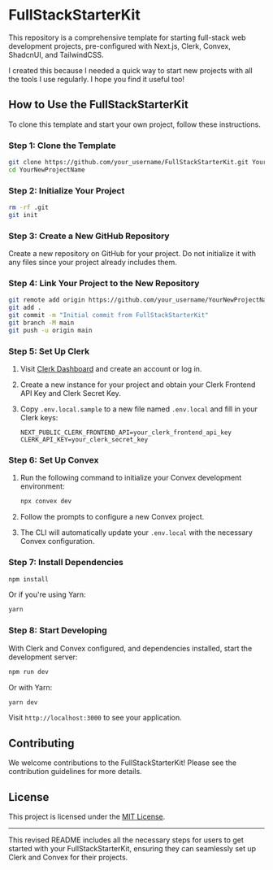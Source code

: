 # FullStackStarterKit

This repository is a comprehensive template for starting full-stack web development projects, pre-configured with Next.js, Clerk, Convex, ShadcnUI, and TailwindCSS.

I created this because I needed a quick way to start new projects with all the tools I use regularly. I hope you find it useful too!

## How to Use the FullStackStarterKit

To clone this template and start your own project, follow these instructions.

### Step 1: Clone the Template

```bash
git clone https://github.com/your_username/FullStackStarterKit.git YourNewProjectName
cd YourNewProjectName
```

### Step 2: Initialize Your Project

```bash
rm -rf .git
git init
```

### Step 3: Create a New GitHub Repository

Create a new repository on GitHub for your project. Do not initialize it with any files since your project already includes them.

### Step 4: Link Your Project to the New Repository

```bash
git remote add origin https://github.com/your_username/YourNewProjectName.git
git add .
git commit -m "Initial commit from FullStackStarterKit"
git branch -M main
git push -u origin main
```

### Step 5: Set Up Clerk

1. Visit [Clerk Dashboard](https://dashboard.clerk.com) and create an account or log in.
2. Create a new instance for your project and obtain your Clerk Frontend API Key and Clerk Secret Key.
3. Copy `.env.local.sample` to a new file named `.env.local` and fill in your Clerk keys:

   ```plaintext
   NEXT_PUBLIC_CLERK_FRONTEND_API=your_clerk_frontend_api_key
   CLERK_API_KEY=your_clerk_secret_key
   ```

### Step 6: Set Up Convex

1. Run the following command to initialize your Convex development environment:

   ```bash
   npx convex dev
   ```

2. Follow the prompts to configure a new Convex project.
3. The CLI will automatically update your `.env.local` with the necessary Convex configuration.

### Step 7: Install Dependencies

```bash
npm install
```

Or if you're using Yarn:

```bash
yarn
```

### Step 8: Start Developing

With Clerk and Convex configured, and dependencies installed, start the development server:

```bash
npm run dev
```

Or with Yarn:

```bash
yarn dev
```

Visit `http://localhost:3000` to see your application.

## Contributing

We welcome contributions to the FullStackStarterKit! Please see the contribution guidelines for more details.

## License

This project is licensed under the [MIT License](LICENSE).

---

This revised README includes all the necessary steps for users to get started with your FullStackStarterKit, ensuring they can seamlessly set up Clerk and Convex for their projects.
